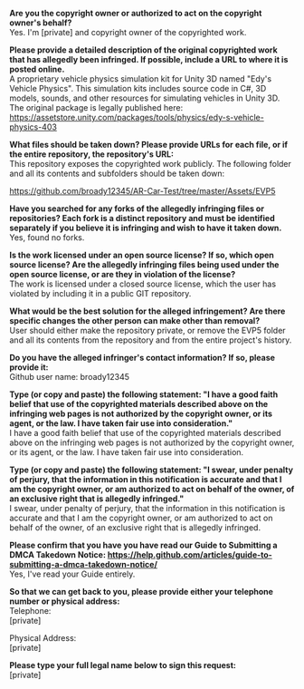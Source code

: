 **Are you the copyright owner or authorized to act on the copyright owner's behalf?**  
Yes. I'm [private] and copyright owner of the copyrighted work.

**Please provide a detailed description of the original copyrighted work that has allegedly been infringed. If possible, include a URL to where it is posted online.**  
A proprietary vehicle physics simulation kit for Unity 3D named "Edy's Vehicle Physics". This simulation kits includes source code in C#, 3D models, sounds, and other resources for simulating vehicles in Unity 3D. The original package is legally published here:
https://assetstore.unity.com/packages/tools/physics/edy-s-vehicle-physics-403

**What files should be taken down? Please provide URLs for each file, or if the entire repository, the repository's URL:**  
This repository exposes the copyrighted work publicly. The following folder and all its contents and subfolders should be taken down:

https://github.com/broady12345/AR-Car-Test/tree/master/Assets/EVP5

**Have you searched for any forks of the allegedly infringing files or repositories? Each fork is a distinct repository and must be identified separately if you believe it is infringing and wish to have it taken down.**  
Yes, found no forks.

**Is the work licensed under an open source license? If so, which open source license? Are the allegedly infringing files being used under the open source license, or are they in violation of the license?**  
The work is licensed under a closed source license, which the user has violated by including it in a public GIT repository.

**What would be the best solution for the alleged infringement? Are there specific changes the other person can make other than removal?**  
User should either make the repository private, or remove the EVP5 folder and all its contents from the repository and from the entire project's history.

**Do you have the alleged infringer's contact information? If so, please provide it:**  
Github user name: broady12345

**Type (or copy and paste) the following statement: "I have a good faith belief that use of the copyrighted materials described above on the infringing web pages is not authorized by the copyright owner, or its agent, or the law. I have taken fair use into consideration."**  
I have a good faith belief that use of the copyrighted materials described above on the infringing web pages is not authorized by the copyright owner, or its agent, or the law. I have taken fair use into consideration.

**Type (or copy and paste) the following statement: "I swear, under penalty of perjury, that the information in this notification is accurate and that I am the copyright owner, or am authorized to act on behalf of the owner, of an exclusive right that is allegedly infringed."**  
I swear, under penalty of perjury, that the information in this notification is accurate and that I am the copyright owner, or am authorized to act on behalf of the owner, of an exclusive right that is allegedly infringed.

**Please confirm that you have you have read our Guide to Submitting a DMCA Takedown Notice: https://help.github.com/articles/guide-to-submitting-a-dmca-takedown-notice/**  
Yes, I've read your Guide entirely.

**So that we can get back to you, please provide either your telephone number or physical address:**  
Telephone:  
[private]  

Physical Address:    
[private]  

**Please type your full legal name below to sign this request:**  
[private]  
